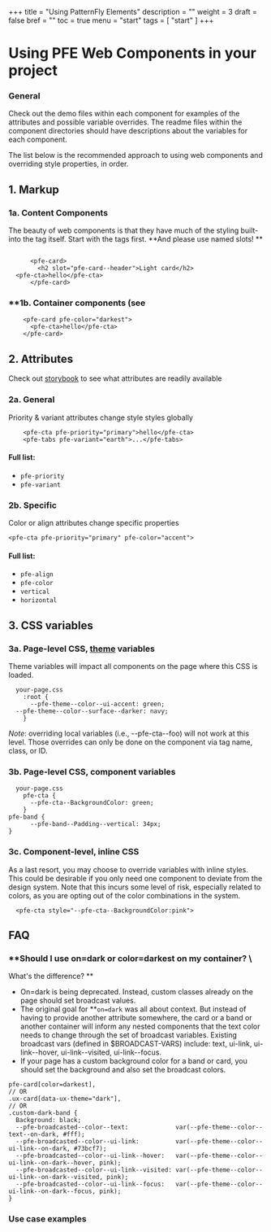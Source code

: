 +++
title = "Using PatternFly Elements"
description = ""
weight = 3
draft = false
bref = ""
toc = true
menu = "start"
tags = [ "start" ]
+++


# Using PFE Web Components in your project


### **General**

Check out the demo files within each component for examples of the attributes and possible variable overrides.  The readme files within the component directories should have descriptions about the variables for each component. 

The list below is the recommended approach to using web components and overriding style properties, in order.


## 1. Markup


### **1a. Content Components**

The beauty of web components is that they have much of the styling built-into the tag itself. Start with the tags first. **And please use named slots! **


```

      <pfe-card>
        <h2 slot="pfe-card--header">Light card</h2>
  <pfe-cta>hello</pfe-cta>
      </pfe-card>
```



### **1b. Container components (see 


```
    <pfe-card pfe-color="darkest">
      <pfe-cta>hello</pfe-cta>
    </pfe-card>
```



## 2. Attributes

Check out [storybook](https://patternfly.github.io/patternfly-elements/demo) to see what attributes are readily available


### **2a. General**

Priority & variant attributes change style styles globally


```
    <pfe-cta pfe-priority="primary">hello</pfe-cta>
    <pfe-tabs pfe-variant="earth">...</pfe-tabs>
```



#### **Full list:**



*   `pfe-priority`
*   `pfe-variant`


### **2b. Specific**

Color or align attributes change specific properties


```
<pfe-cta pfe-priority="primary" pfe-color="accent">
```



#### **Full list:**



*   `pfe-align`
*   `pfe-color`
*   `vertical`
*   `horizontal`


## 3. CSS variables


### **3a. Page-level CSS, [theme](https://static.redhat.com/libs/redhat/redhat-theme/2/advanced-theme.css) variables**

Theme variables will impact all components on the page where this CSS is loaded.


```
  your-page.css
    :root {
      --pfe-theme--color--ui-accent: green;
  --pfe-theme--color--surface--darker: navy;
    }
```


_Note_: overriding local variables (i.e., --pfe-cta--foo) will not work at this level.  Those overrides can only be done on the component via tag name, class, or ID.


### **3b. Page-level CSS, component variables**


```
  your-page.css
    pfe-cta {
      --pfe-cta--BackgroundColor: green;
    }
pfe-band {
      --pfe-band--Padding--vertical: 34px;
}
```



### **3c. Component-level, inline CSS**

As a last resort, you may choose to override variables with inline styles. This could be desirable if you only need one component to deviate from the design system. Note that this incurs some level of risk, especially related to colors, as you are opting out of the color combinations in the system.


```
  <pfe-cta style="--pfe-cta--BackgroundColor:pink">
```



## FAQ


### **Should I use on=dark or color=darkest on my container?  \
What's the difference? **



*   On=dark is being deprecated. Instead, custom classes already on the page should set broadcast values.
*   The original goal for **<code>on=dark</code></strong> was all about context. But instead of having to provide another attribute somewhere, the card or a band or another container will inform any nested components that the text color needs to change through the set of broadcast variables. Existing broadcast vars (defined in $BROADCAST-VARS)  include: text, ui-link, ui-link--hover, ui-link--visited, ui-link--focus.
*   If your page has a custom background color for a band or card, you should set the background and also set the broadcast colors.


```
pfe-card[color=darkest],
// OR
.ux-card[data-ux-theme="dark"],
// OR
.custom-dark-band {
  Background: black;
  --pfe-broadcasted--color--text:             var(--pfe-theme--color--text--on-dark, #fff);
  --pfe-broadcasted--color--ui-link:          var(--pfe-theme--color--ui-link--on-dark, #73bcf7);
  --pfe-broadcasted--color--ui-link--hover:   var(--pfe-theme--color--ui-link--on-dark--hover, pink);
  --pfe-broadcasted--color--ui-link--visited: var(--pfe-theme--color--ui-link--on-dark--visited, pink);
  --pfe-broadcasted--color--ui-link--focus:   var(--pfe-theme--color--ui-link--on-dark--focus, pink);
}
```



### **Use case examples**

